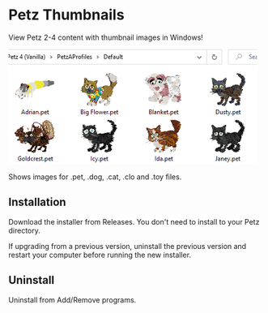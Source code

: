 # Petz Thumbnails

View Petz 2-4 content with thumbnail images in Windows!

![thumbnails](thumbnails.png)

Shows images for .pet, .dog, .cat, .clo and .toy files.

## Installation

Download the installer from Releases. You don't need to install to your Petz directory.

If upgrading from a previous version, uninstall the previous version and restart your computer before running the new installer.

## Uninstall

Uninstall from Add/Remove programs.